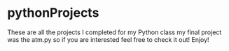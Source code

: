 # pythonProjects
These are all the projects I completed for my Python class my final project was the atm.py so if you are interested feel free to check it out!
Enjoy!
